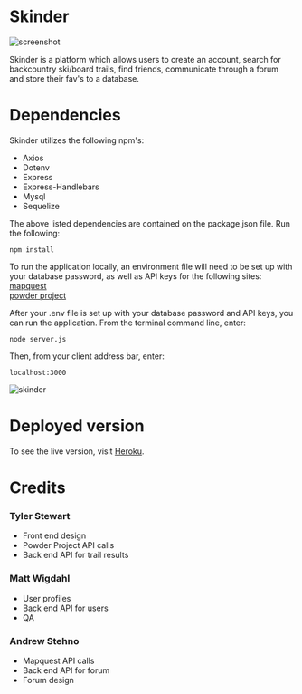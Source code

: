 # Skinder

![screenshot](/public/images.skinder1.gif)

Skinder is a platform which allows users to create an account, search for backcountry ski/board trails, find friends, communicate through a forum and store their fav's to a database.

# Dependencies

Skinder utilizes the following npm's:

* Axios
* Dotenv
* Express
* Express-Handlebars
* Mysql
* Sequelize

The above listed dependencies are contained on the package.json file.  Run the following:

```npm install```

To run the application locally, an environment file will need to be set up with your database password, as well as API keys for the following sites:  
[mapquest](https://developer.mapquest.com/)  
[powder project](https://www.powderproject.com/data)

After your .env file is set up  with your database password and API keys, you can run the application.  From the terminal command line, enter:

```node server.js```

Then, from your client address bar, enter:

```localhost:3000```

![skinder](/public/images/skinder3.gif)

# Deployed version

To see the live version, visit [Heroku](https://projtwo.herokuapp.com/).

# Credits

### Tyler Stewart
* Front end design
* Powder Project API calls
* Back end API for trail results

### Matt Wigdahl
* User profiles
* Back end API for users
* QA

### Andrew Stehno
* Mapquest API calls
* Back end API for forum
* Forum design

